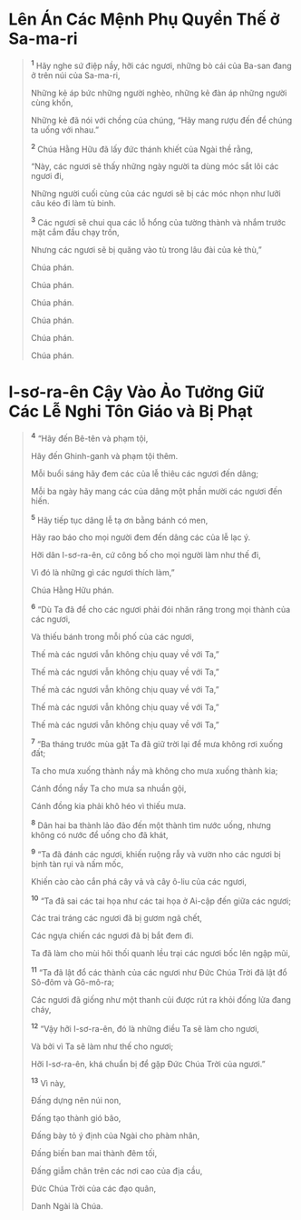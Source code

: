 # Lên Án Các Mệnh Phụ Quyền Thế ở Sa-ma-ri

> <sup><b>1</b></sup> Hãy nghe sứ điệp nầy, hỡi các ngươi, những bò cái của Ba-san đang ở trên núi của Sa-ma-ri,
> 
> Những kẻ áp bức những người nghèo, những kẻ đàn áp những người cùng khốn,
> 
> Những kẻ đã nói với chồng của chúng, “Hãy mang rượu đến để chúng ta uống với nhau.”
> 
> <sup><b>2</b></sup> Chúa Hằng Hữu đã lấy đức thánh khiết của Ngài thề rằng,
> 
> “Này, các ngươi sẽ thấy những ngày người ta dùng móc sắt lôi các ngươi đi,
> 
> Những người cuối cùng của các ngươi sẽ bị các móc nhọn như lưỡi câu kéo đi làm tù binh.
> 
> <sup><b>3</b></sup> Các ngươi sẽ chui qua các lỗ hổng của tường thành và nhắm trước mặt cắm đầu chạy trốn,
> 
> Nhưng các ngươi sẽ bị quăng vào tù trong lâu đài của kẻ thù,”
> 
> Chúa phán.
> 
> Chúa phán.
> 
> Chúa phán.
> 
> Chúa phán.
> 
> Chúa phán.
> 
> Chúa phán.

# I-sơ-ra-ên Cậy Vào Ảo Tưởng Giữ Các Lễ Nghi Tôn Giáo và Bị Phạt

> <sup><b>4</b></sup> “Hãy đến Bê-tên và phạm tội,
> 
> Hãy đến Ghinh-ganh và phạm tội thêm.
> 
> Mỗi buổi sáng hãy đem các của lễ thiêu các ngươi đến dâng;
> 
> Mỗi ba ngày hãy mang các của dâng một phần mười các ngươi đến hiến.
> 
> <sup><b>5</b></sup> Hãy tiếp tục dâng lễ tạ ơn bằng bánh có men,
> 
> Hãy rao báo cho mọi người đem đến dâng các của lễ lạc ý.
> 
> Hỡi dân I-sơ-ra-ên, cứ công bố cho mọi người làm như thế đi,
> 
> Vì đó là những gì các ngươi thích làm,”
> 
> Chúa Hằng Hữu phán.
>
> <sup><b>6</b></sup> “Dù Ta đã để cho các ngươi phải đói nhăn răng trong mọi thành của các ngươi,
> 
> Và thiếu bánh trong mỗi phố của các ngươi,
> 
> Thế mà các ngươi vẫn không chịu quay về với Ta,”
> 
> Thế mà các ngươi vẫn không chịu quay về với Ta,”
> 
> Thế mà các ngươi vẫn không chịu quay về với Ta,”
> 
> Thế mà các ngươi vẫn không chịu quay về với Ta,”
> 
> Thế mà các ngươi vẫn không chịu quay về với Ta,”
>
> <sup><b>7</b></sup> “Ba tháng trước mùa gặt Ta đã giữ trời lại để mưa không rơi xuống đất;
> 
> Ta cho mưa xuống thành nầy mà không cho mưa xuống thành kia;
> 
> Cánh đồng nầy Ta cho mưa sa nhuần gội,
> 
> Cánh đồng kia phải khô héo vì thiếu mưa.
> 
> <sup><b>8</b></sup> Dân hai ba thành lảo đảo đến một thành tìm nước uống, nhưng không có nước để uống cho đã khát,
>
> <sup><b>9</b></sup> “Ta đã đánh các ngươi, khiến ruộng rẫy và vườn nho các ngươi bị bịnh tàn rụi và nấm mốc,
> 
> Khiến cào cào cắn phá cây vả và cây ô-liu của các ngươi,
>
> <sup><b>10</b></sup> “Ta đã sai các tai họa như các tai họa ở Ai-cập đến giữa các ngươi;
> 
> Các trai tráng các ngươi đã bị gươm ngã chết,
> 
> Các ngựa chiến các ngươi đã bị bắt đem đi.
> 
> Ta đã làm cho mùi hôi thối quanh lều trại các ngươi bốc lên ngập mũi,
>
> <sup><b>11</b></sup> “Ta đã lật đổ các thành của các ngươi như Ðức Chúa Trời đã lật đổ Sô-đôm và Gô-mô-ra;
> 
> Các ngươi đã giống như một thanh củi được rút ra khỏi đống lửa đang cháy,
>
> <sup><b>12</b></sup> “Vậy hỡi I-sơ-ra-ên, đó là những điều Ta sẽ làm cho ngươi,
> 
> Và bởi vì Ta sẽ làm như thế cho ngươi;
> 
> Hỡi I-sơ-ra-ên, khá chuẩn bị để gặp Ðức Chúa Trời của ngươi.”
>
> <sup><b>13</b></sup> Vì này,
> 
> Ðấng dựng nên núi non,
> 
> Ðấng tạo thành gió bão,
> 
> Ðấng bày tỏ ý định của Ngài cho phàm nhân,
> 
> Ðấng biến ban mai thành đêm tối,
> 
> Ðấng giẫm chân trên các nơi cao của địa cầu,
> 
> Ðức Chúa Trời của các đạo quân,
> 
> Danh Ngài là Chúa.